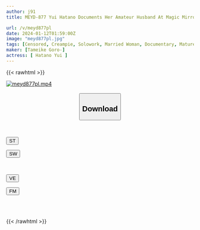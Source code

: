 ```yaml
---
author: j91
title: MEYD-877 Yui Hatano Documents Her Amateur Husband At Magic Mirror Open House! !

url: /v/meyd877pl
date: 2024-01-12T01:59:00Z
image: "meyd877pl.jpg"
tags: [Censored, Creampie, Solowork, Married Woman, Documentary, Mature Woman, Cuckold	]
maker: [Tameike Goro-]
actress: [ Hatano Yui ]
---
```



{{< rawhtml >}}

<div class="video" data-videoid="WXvYQGBBdzCbO3Y">
    <a href="javascript:;">
        <img src="/v/meyd877pl/meyd877pl.jpg" width="WIDTH" height="HEIGHT" alt="meyd877pl.mp4" loading="lazy">
    </a>
</div>

<script type="text/javascript" src="https://j91.asia/asset/on-demand-st.js"></script>

<br>
  <link rel="stylesheet" href="https://j91.asia/asset/bs5.css">
  
  <center>
  <button class="btn btn-primary" type="button" data-bs-toggle="collapse" data-bs-target=".multi-collapse" aria-expanded="false" aria-controls="multiCollapseExample1 multiCollapseExample2"><h2>Download</h2></button></center>
</p>
<div class="row">
  <div class="col">
    <div class="collapse multi-collapse" id="multiCollapseExample1">
      <div class="card card-body">
	      	      <br>
<div class="buttons">  
<p><a href="https://streamtape.to/v/WXvYQGBBdzCbO3Y" target="_blank"><button class="btn-hover color-3"><i class="fa fa-download"></i> ST</button></a></p>
<p><a href="https://flaswish.com/m6s3iwj95cq2" target="_blank"><button class="btn-hover color-2"><i class="fa fa-download"></i> SW</button></a></p></div>
    </div>
  </div>
</div>
  <div class="col">
    <div class="collapse multi-collapse" id="multiCollapseExample2">
      <div class="card card-body">
	      <br>
<div class="buttons">
<p><a href="javascript:;" target="_blank"><button class="btn-hover color-9"><i class="fa fa-download"></i> VE</button></a></p>
<p><a href="javascript:;" target="_blank"><button class="btn-hover color-8"><i class="fa fa-download"></i> FM</button></a></p></div>
<br><br>
      </div>
    </div>
  </div>
</div>

{{< /rawhtml >}}
